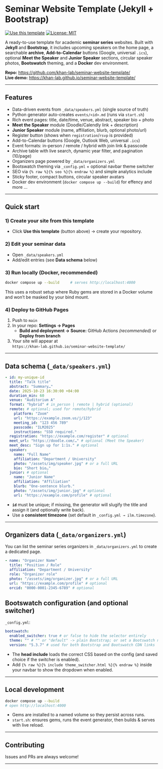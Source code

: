 # Seminar Website Template (Jekyll + Bootstrap)

[![Use this template](https://img.shields.io/badge/Use_this_template-2ea44f?logo=github)](https://github.com/khan-lab/seminar-website-template/generate)
[![License: MIT](https://img.shields.io/badge/License-MIT-green.svg)](#license)

A ready-to-use template for academic **seminar series** websites. Built with **Jekyll** and **Bootstrap**, it includes upcoming speakers on the home page, a searchable **archive**, **Add-to-Calendar** buttons (Google, universal `.ics`), optional **Meet the Speaker** and **Junior Speaker** sections, circular speaker photos, **Bootswatch** theming, and a **Docker** dev environment.

**Repo:** https://github.com/khan-lab/seminar-website-template/  
**Live demo:** https://khan-lab.github.io/seminar-website-template/

---

## Features

<ul class="list-unstyled lh-lg my-3">
  <li><i class="fa-solid fa-database me-2" style="color:#6f42c1;"></i>Data-driven events from <code>_data/speakers.yml</code> (single source of truth)</li>
  <li><i class="fa-brands fa-python me-2" style="color:#3776AB;"></i>Python generator auto-creates <code>events/&lt;id&gt;.md</code> (runs via <code>start.sh</code>)</li>
  <li><i class="fa-solid fa-file-lines me-2" style="color:#0d6efd;"></i>Rich event pages: title, date/time, venue, abstract, speaker bio + photo</li>
  <li><i class="fa-solid fa-calendar-check me-2" style="color:#20c997;"></i><strong>Meet the Speaker</strong> module (Doodle/Calendly link + description)</li>
  <li><i class="fa-solid fa-user-graduate me-2" style="color:#fd7e14;"></i><strong>Junior Speaker</strong> module (name, affiliation, blurb, optional photo/url)</li>
  <li><i class="fa-solid fa-ticket me-2" style="color:#198754;"></i>Register button (shows when <code>registration</code>/<code>rsvp</code> is provided)</li>
  <li><i class="fa-solid fa-calendar-plus me-2" style="color:#0d6efd;"></i>Add-to-Calendar buttons (Google, Outlook Web, universal <code>.ics</code>)</li>
  <li><i class="fa-solid fa-globe me-2" style="color:#0dcaf0;"></i>Event formats: in-person / remote / hybrid with join link &amp; passcode</li>
  <li><i class="fa-solid fa-table me-2" style="color:#6c757d;"></i>Archive table with live search, dynamic year filter, and pagination (10/page)</li>
  <li><i class="fa-solid fa-users me-2" style="color:#0dcaf0;"></i>Organizers page powered by <code>_data/organizers.yml</code></li>
  <li><i class="fa-solid fa-palette me-2" style="color:#d63384;"></i>Bootswatch theming via <code>_config.yml</code> + optional navbar theme switcher</li>
  <li><i class="fa-solid fa-chart-line me-2" style="color:#198754;"></i>SEO via <code>{% raw %}{% seo %}{% endraw %}</code> and simple analytics include</li>
  <li><i class="fa-solid fa-wand-magic-sparkles me-2" style="color:#ffc107;"></i>Sticky footer, compact buttons, circular speaker avatars</li>
  <li><i class="fa-brands fa-docker me-2" style="color:#2496ED;"></i>Docker dev environment (<code>docker compose up --build</code>) for effency and more ...</li>
</ul>

---

## Quick start

### 1) Create your site from this template

- Click **Use this template** (button above) → create your repository.

### 2) Edit your seminar data

- Open `_data/speakers.yml`
- Add/edit entries (see **Data schema** below)

### 3) Run locally (Docker, recommended)

```bash
docker compose up --build     # serves http://localhost:4000
```

This uses a robust setup where Ruby gems are stored in a Docker volume and won’t be masked by your bind mount.

### 4) Deploy to GitHub Pages

1. Push to `main`
2. In your repo: **Settings → Pages**
   - **Build and deployment → Source:** GitHub Actions _(recommended)_ or **Deploy from branch**
3. Your site will appear at  
   `https://khan-lab.github.io/seminar-website-template/`

---

## Data schema (`_data/speakers.yml`)

```yaml
- id: my-unique-id
  title: "Talk title"
  abstract: "Summary…"
  date: 2025-10-23 16:30:00 +04:00
  duration_min: 60
  venue: "Auditorium A"
  format: "hybrid" # in_person | remote | hybrid (optional)
  remote: # optional; used for remote/hybrid
    platform: "Zoom"
    url: "https://example.zoom.us/j/123"
    meeting_id: "123 456 789"
    passcode: "ILM2025"
    instructions: "SSO required."
  registration: "https://example.com/register" # optional
  meet_url: "https://doodle.com/…" # optional (Meet the Speaker)
  meet_desc: "Sign up for 1:1s." # optional
  speaker:
    name: "Full Name"
    affiliation: "Department / University"
    photo: "/assets/img/speaker.jpg" # or a full URL
    bio: "Short bio…"
  junior: # optional
    name: "Junior Name"
    affiliation: "Affiliation"
    blurb: "One-sentence blurb."
    photo: "/assets/img/junior.jpg" # optional
    url: "https://example.com/profile" # optional
```

- **`id`** must be unique; if missing, the generator will slugify the title and assign it (and optionally write back).
- Use a **consistent timezone** (set default in `_config.yml → ilm.timezone`).

---

## Organizers data (`_data/organizers.yml`)

You can list the seminar series organizers in `_data/organizers.yml` to create a dedicated page.

```yaml
- name: "Organizer Name"
  title: "Position / Role"
  affiliation: "Department / University"
  role: "Organizer role"
  photo: "/assets/img/organizer.jpg" # or a full URL
  url: "https://example.com/profile" # optional
  orcid: "0000-0001-2345-6789" # optional
```

## Bootswatch configuration (and optional switcher)

`_config.yml`:

```yaml
bootswatch:
  enabled_switcher: true # or false to hide the selector entirely
  theme: "" # "" or "default" -> plain Bootstrap; or set a Bootswatch name e.g. "flatly"
  version: "5.3.7" # used for both Bootstrap and Bootswatch CDN links
```

- The **head include** loads the correct CSS based on the config (and saved choice if the switcher is enabled).
- Add `{% raw %}{% include theme_switcher.html %}{% endraw %}` inside your navbar to show the dropdown when enabled.

---

## Local development

```bash
docker compose up --build
# open http://localhost:4000
```

- Gems are installed to a named volume so they persist across runs.
- `start.sh`: ensures gems, runs the event generator, then builds & serves with live reload.

---

## Contributing

Issues and PRs are always welcome!

---
